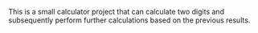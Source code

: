 This is a small calculator project that can calculate two digits and subsequently perform further calculations based on the previous results. 